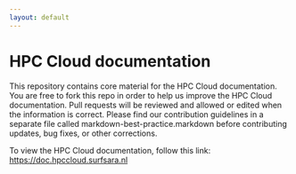 ```yaml
---
layout: default
---
```

# HPC Cloud documentation

This repository contains core material for the HPC Cloud documentation. You are free to fork this repo in order to help us improve the HPC Cloud documentation. Pull requests will be reviewed and allowed or edited when the information is correct. Please find our contribution guidelines in a separate file called markdown-best-practice.markdown before contributing updates, bug fixes, or other corrections. 

To view the HPC Cloud documentation, follow this link: https://doc.hpccloud.surfsara.nl
